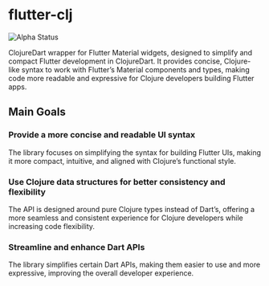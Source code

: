 # flutter-clj

![Alpha Status](https://img.shields.io/badge/status-alpha-red)

ClojureDart wrapper for Flutter Material widgets, designed to simplify and compact Flutter development in ClojureDart. It provides concise, Clojure-like syntax to work with Flutter’s Material components and types, making code more readable and expressive for Clojure developers building Flutter apps.

## Main Goals

### Provide a more concise and readable UI syntax
The library focuses on simplifying the syntax for building Flutter UIs, making it more compact, intuitive, and aligned with Clojure’s functional style.

### Use Clojure data structures for better consistency and flexibility
The API is designed around pure Clojure types instead of Dart’s, offering a more seamless and consistent experience for Clojure developers while increasing code flexibility.

### Streamline and enhance Dart APIs
The library simplifies certain Dart APIs, making them easier to use and more expressive, improving the overall developer experience.